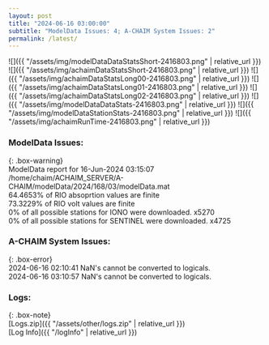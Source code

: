 ```yaml
---
layout: post
title: "2024-06-16 03:00:00"
subtitle: "ModelData Issues: 4; A-CHAIM System Issues: 2"
permalink: /latest/
---
```


![]({{ "/assets/img/modelDataDataStatsShort-2416803.png" | relative_url }})
![]({{ "/assets/img/achaimDataStatsShort-2416803.png" | relative_url }})
![]({{ "/assets/img/achaimDataStatsLong00-2416803.png" | relative_url }})
![]({{ "/assets/img/achaimDataStatsLong01-2416803.png" | relative_url }})
![]({{ "/assets/img/achaimDataStatsLong02-2416803.png" | relative_url }})
![]({{ "/assets/img/modelDataDataStats-2416803.png" | relative_url }})
![]({{ "/assets/img/modelDataStationStats-2416803.png" | relative_url }})
![]({{ "/assets/img/achaimRunTime-2416803.png" | relative_url }})


### ModelData Issues:  
  
{: .box-warning}  
 ModelData report for 16-Jun-2024 03:15:07   
 /home/chaim/ACHAIM_SERVER/A-CHAIM/modelData/2024/168/03/modelData.mat   
 64.4653% of RIO absoprtion values are finite   
 73.3229% of RIO volt values are finite   
 0% of all possible stations for IONO were downloaded. x5270   
 0% of all possible stations for SENTINEL were downloaded. x4725   
  
### A-CHAIM System Issues:  
  
{: .box-error}  
2024-06-16 02:10:41 NaN's cannot be converted to logicals.  
2024-06-16 03:10:57 NaN's cannot be converted to logicals.  

### Logs:  
  
{: .box-note}  
[Logs.zip]({{ "/assets/other/logs.zip" | relative_url }})  
[Log Info]({{ "/logInfo" | relative_url }})  
